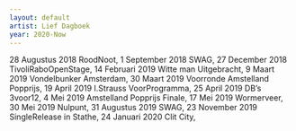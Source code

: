 ```yaml
---
layout: default
artist: Lief Dagboek
year: 2020-Now
---
```

28 Augustus 2018 RoodNoot, 
1 September 2018 SWAG, 
27 December 2018 TivoliRaboOpenStage, 
14 Februari 2019 Witte man Uitgebracht, 
9 Maart 2019 Vondelbunker Amsterdam, 
30 Maart 2019 Voorronde Amstelland Popprijs, 
19 April 2019 I.Strauss VoorProgramma, 
25 April 2019 DB’s 3voor12, 
4 Mei 2019 Amstelland Popprijs Finale, 
17 Mei 2019 Wormerveer, 
30 Mei 2019 Nulpunt, 
31 Augustus 2019 SWAG, 
23 November 2019 SingleRelease in Stathe, 
24 Januari 2020 Clit City, 